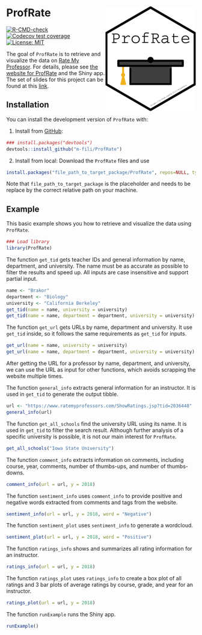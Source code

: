 # ProfRate <img src="man/figures/logo.png" align="right" />


<!-- badges: start -->
[![R-CMD-check](https://github.com/m-fili/ProfRate/workflows/R-CMD-check/badge.svg)](https://github.com/m-fili/ProfRate/actions)
[![Codecov test coverage](https://codecov.io/gh/m-fili/ProfRate/branch/main/graph/badge.svg)](https://app.codecov.io/gh/m-fili/ProfRate?branch=main)
[![License: MIT](https://img.shields.io/badge/License-MIT-yellow.svg)](https://opensource.org/licenses/MIT)
<!-- badges: end -->

The goal of `ProfRate` is to retrieve and visualize the data on [Rate My Professor](https://www.ratemyprofessors.com/).
For details,
please see [the website for ProfRate](https://m-fili.github.io/ProfRate/) and the Shiny app. The set of slides for this project can be found at this [link](https://iastate.box.com/s/yyqushjerzwc7xizwn7p7l1iwzpe95ia).

## Installation

You can install the development version of `ProfRate` with:
  
  1. Install from [GitHub](https://github.com/m-fili/ProfRate):
  
  ```r
  ### install.packages("devtools")
  devtools::install_github("m-fili/ProfRate")
  ```
  
  2. Install from local:
  Download the `ProfRate` files and use
  
  ```r
  install.packages("file_path_to_target_package/ProfRate", repos=NULL, type="source")
  ```
  
  Note that `file_path_to_target_package` is the placeholder and needs to be replace by the correct relative path on your machine.

## Example

This basic example shows you how to retrieve and visualize the data using `ProfRate`.

``` r
### Load library
library(ProfRate)
```

The function `get_tid` gets teacher IDs and general information by name, department, and university.
The name must be as accurate as possible to filter the results and speed up.
All inputs are case insensitive and support partial input.

```r
name <- "Brakor"
department <- "Biology"
university <- "California Berkeley"
get_tid(name = name, university = university)
get_tid(name = name, department = department, university = university)
```

The function `get_url` gets URLs by name, department and university.
It use `get_tid` inside,
so it follows the same requirements as `get_tid` for inputs.
```r
get_url(name = name, university = university)
get_url(name = name, department = department, university = university)
```

After getting the URL for a professor by name, department, and university, we can use the URL as input for other functions, which avoids scrapping the website multiple times.

The function `general_info` extracts general information for an instructor.
It is used in `get_tid` to generate the output tibble.
```r
url <- "https://www.ratemyprofessors.com/ShowRatings.jsp?tid=2036448"
general_info(url)
```


The function `get_all_schools` find the university URL using its name.
It is used in `get_tid` to filter the search result.
Although further analysis of a specific university is possible, it is not our main interest for `ProfRate`.
```r
get_all_schools("Iowa State University")
```

The function `comment_info` extracts information on comments,
including course, year, comments, number of thumbs-ups, and number of thumbs-downs.
```r
comment_info(url = url, y = 2018)
```

The function `sentiment_info` uses `comment_info` to provide positive and negative words extracted from comments and tags from the website.
```r
sentiment_info(url = url, y = 2018, word = "Negative")
```

The function `sentiment_plot` uses `sentiment_info` to generate a wordcloud.
```r
sentiment_plot(url = url, y = 2018, word = "Positive")
```

The function `ratings_info` shows and summarizes all rating information for an instructor.
```r
ratings_info(url = url, y = 2018)
```

The function `ratings_plot` uses `ratings_info` to create a box plot of all ratings and 3 bar plots of average ratings by course, grade, and year for an instructor.
```r
ratings_plot(url = url, y = 2018)
```


The function `runExample` runs the Shiny app.
```r
runExample()
```


